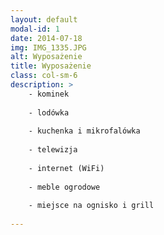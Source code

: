 ```yaml
---
layout: default
modal-id: 1
date: 2014-07-18
img: IMG_1335.JPG
alt: Wyposażenie
title: Wyposażenie
class: col-sm-6
description: >
    - kominek
    
    - lodówka
    
    - kuchenka i mikrofalówka
    
    - telewizja
    
    - internet (WiFi)
    
    - meble ogrodowe
    
    - miejsce na ognisko i grill
    
---
```

